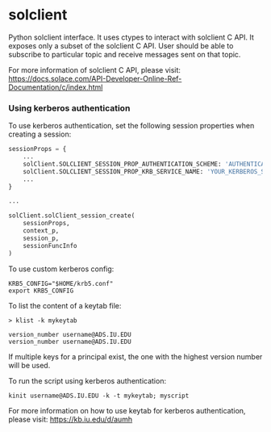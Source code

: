 # solclient

Python solclient interface. It uses ctypes to interact with solclient C API. It exposes only a subset of the solclient C API. User should be able to subscribe to particular topic and receive messages sent on that topic.

For more information of solclient C API, please visit: https://docs.solace.com/API-Developer-Online-Ref-Documentation/c/index.html

### Using kerberos authentication

To use kerberos authentication, set the following session properties when creating a session:

```python
sessionProps = {
    ... 
    solClient.SOLCLIENT_SESSION_PROP_AUTHENTICATION_SCHEME: 'AUTHENTICATION_SCHEME_GSS_KRB',
    solClient.SOLCLIENT_SESSION_PROP_KRB_SERVICE_NAME: 'YOUR_KERBEROS_SERVICE_NAME',
    ...
}

...

solClient.solClient_session_create(
    sessionProps,
    context_p,
    session_p,
    sessionFuncInfo
)
```

To use custom kerberos config:

```
KRB5_CONFIG="$HOME/krb5.conf"
export KRB5_CONFIG
```

To list the content of a keytab file:

```
> klist -k mykeytab

version_number username@ADS.IU.EDU
version_number username@ADS.IU.EDU
```

If multiple keys for a principal exist, the one with the highest version number will be used.

To run the script using kerberos authentication:

```
kinit username@ADS.IU.EDU -k -t mykeytab; myscript
```

For more information on how to use keytab for kerberos authentication, please visit: https://kb.iu.edu/d/aumh
